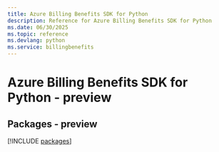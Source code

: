```yaml
---
title: Azure Billing Benefits SDK for Python
description: Reference for Azure Billing Benefits SDK for Python
ms.date: 06/30/2025
ms.topic: reference
ms.devlang: python
ms.service: billingbenefits
---
```

# Azure Billing Benefits SDK for Python - preview
## Packages - preview
[!INCLUDE [packages](billing-benefits-index.md)]
